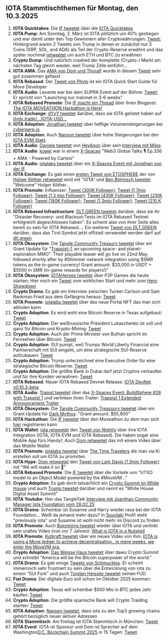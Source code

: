 ## IOTA Stammtischthemen für Montag, den 10.3.2025

1. **IOTA Quicktakes**: Die [IF tweetet](https://x.com/iota/status/1896923783786562019) über die [IOTA Quicktakes](https://x.com/iota/status/1896923783786562019)
2. **IOTA Pump**: Am Sonntag, 2. März ist IOTA plötzlich um 40% gestiegen und war damit unter den Top Gewinnern aller Cryptowährungen: [Tweet](https://x.com/Vrom14286662/status/1896244825776918828); Hintergrund waren 2 Tweets von Trump in denen er zunächst nur 3 Coins (XRP, SOL, and ADA) als Teil der Crypto-Reserve erwähnt und das später nochmal [retweetet](https://x.com/trump_repost/status/1896247384923050059) um auch ETH und BTC zu erwähnen
3. **Crypto Dump**: Und natürlich crashed der komplette (Crypto-) Markt am nächsten Tag gleich wieder, weil Trump Zölle einführt...
4. **IOTA AMA**: Das [AMA von Dom und Thoralf](https://x.com/iota/status/1895140864181100548) wurde in diesem [Tweet](https://x.com/GMZeusINV/status/1895223480192508268) sehr gut zusammen gefasst
5. **IOTA Rebased**: Der [Tweet von Phylo](https://x.com/PhyloIota/status/1895996421628969061) ist ein IOTA Quick Start Guide für Move Developer
6. **IOTA Audio**: Levante war bei dem SUPRA Event auf der Bühne: [Tweet](https://x.com/Cigamatoi/status/1896114053488996506); Er spricht von "Launching our mainnet in 3-6 weeks"
7. **IOTA Rebased Promote**: Die [IF macht ein Thread](https://x.com/iota/status/1896515909507756196) über ihren Blogpost: [The IOTA MOVEATHON Hackathon is Here!](https://blog.iota.org/iota-moveathon-hackathon/)
8. **IOTA Exchange**: [dYxY tweetet](https://x.com/dYdX/status/1896509796683293148) darüber, dass sie IOTA gelistet haben auf [dydx.trade/.../IOTA-USD...](https://dydx.trade/trade/IOTA-USD?utm_source=dYdXTwitter&utm_medium=GlobalSocial&utm_campaign=GlobalSocial)
9. **IOTA Adoption**: [Jonathan tweetet](https://x.com/3rdEclips3/status/1896945494942994574) über heftige Volumensteigerungen bei [cyberperp.io](https://cyberperp.io/)
10. **IOTA Adoption**: Auch [Nanson tweetet](https://x.com/nansen_ai/status/1897196145354617250) über hohe Steigerungen bei den [IOTA EVM Stats](https://explorer.evm.iota.org/stats)
11. **IOTA Audio**: [Daniele tweetet](https://x.com/danielesesta/status/1897013839738364214) von [HeyAnon](https://x.com/heyanonai) über sein [Interview mit Miles](https://youtu.be/UwkfdRtGQjg)
12. **IOTA Audio**: [kowei](https://x.com/kowei1995) war in einem [X-Spaces](https://x.com/web3globalmedia/status/1897250724163281248) "Web3 Global Talks 🎙️ Ep.336  + AMA - Powered by Cartesi"
13. **IOTA Audio**: [iotalabs tweetet](https://x.com/iotalabs_/status/1896599969697824795) über ein [X-Spaces Event mit Jonathan von der IF](https://x.com/i/spaces/1ypJdZVYpkQKW/peek)
14. **IOTA Exchange**: Es gab einen [ersten Tweet von ETOSPHERE](https://x.com/ETOSPHERES/status/1897267064546713632) der von [Holger Köther retweetet](https://x.com/HolgerKoether/status/1897267309556969624) wird mit "IOTA" und [Ben Böhnisch tweetet](https://x.com/BenBoenisch/status/1897565334690844733) "Welcome" Holger Köther...
15. **IOTA Promote**: Influenzer: [Tweet (300K Follower)](https://x.com/crypto_rand/status/1897211264285466912); [Tweet (1,7mio Follower)](https://x.com/Ashcryptoreal/status/1897541905224704240); [Tweet (1,3 mio Follower)](https://x.com/TheCryptoLark/status/1897546834752479392); [Tweet (430K Follower)](https://x.com/cryptojack/status/1897537043309166931); [Tweet (210K Follower)](https://x.com/MattSteffanina/status/1897402959174230075); [Tweet (180K Follower)](https://x.com/VirtualBacon0x/status/1897067749698068529); [Tweet (1,3mio Follower)](https://x.com/TheCryptoLark/status/1898115615560221156); [Tweet (210 K Follower)](https://x.com/MattSteffanina/status/1898758958145302913) 
16. **IOTA Rebased Infrastructure**: [DLT.GREEN tweetet](https://x.com/dlt_green/status/1897561210725273808) darüber, dass sie ihr "Disaster Recovery- und Blackout-Tests im IOTA Rebased Testnet erfolgreich abgeschlossen haben". Es scheint also von ihrer Seite alles bereit zu sein für IOTA Rebased...; Ein weiterer [Tweet von DLT.GREEN](https://x.com/dlt_green/status/1897595058917876173) darüber, dass das Tirol Symbol jetzt offiziell verwendet werden darf auf [dlt.green](dlt.green)
17. **IOTA Ökosystem**: Die [Tangle Community Treasury tweetet](https://x.com/TangleTreasury/status/1897681115168858222) über ein Grant Update für "[Trappist-1](https://x.com/trappist1_mmo), an upcoming space- and planet-exploration MMO". Their playable teaser will go live on 22nd May, followed shortly after by #Shimmer network integration using $SMR tokens as the in-game currency! Grant amount: $20,000 in USDT + $5000 in SMR (in-game rewards for players!)"
18. **IOTA Ökosystem**: [IOTAHeroes tweetet](https://x.com/IotaHeroes/status/1897563360331284780) über P2P Games die heute starten; Hier noch ein [Tweet](https://x.com/IotaHeroes/status/1897695279307980957) vom wirklichen Start und mehr zum [Hero Showdown](https://www.iotaheroes.com/blog/hero-showdown)
19. **Crypto Drama**: Es gab ein Interview zwischen Tucker Carlson und Sam Bankman Fried aus dem Gefängnis heraus: [Tweet](https://x.com/DegenerateNews/status/1897711270352044252)
20. **IOTA Promote**: [iotalabs tweetet](https://x.com/iotalabs_/status/1896938811185061999) über das neue Portal NFT das man sich abholen kann
21. **Crypto Adoption**: Es wird wohl eine Bitcoin Reserve in Texas aufgebaut: [Tweet](https://x.com/WatcherGuru/status/1897719144914604517)
22. **Crypto Adoption**: Der weißrussische Präsident Lukaschenko ist voll und ganz für Bitcoin und Krypto-Mining: [Tweet](https://x.com/RWAwatchlist_/status/1897626952787226714)
23. **Crypto Adoption**: Auch der Prime Minister von Buthan spricht im Fernsehen über Bitcoin: [Tweet](https://x.com/TheBTCTherapist/status/1897620921692586467)
24. **Crypto Adoption**: SUI pumpt, weil Trumps World Liberty Financial eine Partnerschaft mit SUI eingeht, um eine strategische SUI-Reserve aufzubauen: [Tweet](https://x.com/WatcherGuru/status/1897650350716281175)
25. **Crypto Adoption**: Trump unterzeichnet eine Executive Order für eine strategische Bitcoin Reserve: [Tweet](https://x.com/TheBTCTherapist/status/1897804089544658963)
26. **Crypto Adoption**: Die größte Bank in Dubai darf jetzt Cryptos verkaufen und für ihre Kunden verwahren: [Tweet](https://x.com/BitcoinMagazine/status/1897685784007700563)
27. **IOTA Rebased**: Neuer IOTA Rebased Devnet Release: [IOTA DevNet v0.10.3-beta](https://github.com/iotaledger/iota/releases/tag/v0.10.3-rc)
28. **IOTA Audio**: [Trapist tweetet](https://x.com/trappist1_mmo/status/1897672902276972715) über das [X-Spaces Event: BuildSphere #28 with Trappist 1](https://x.com/i/spaces/1ypJdZVYpkQKW) und verlinken ihren Trailer: [Trappist 1 Extended Announcement Trailer](https://youtu.be/nWM83vhegU0?si=FZXVSraftcrs5Vfy)
29. **IOTA Ökosystem**: Die [Tangle Community Treassury tweetet](https://x.com/TangleTreasury/status/1897900472763375909) über ein Grant Update für [Dark Mythos](https://x.com/DarkMythosIOTA): "Grant amount: $55,900"
30. **IOTA Hackathon**: Die [IF tweetet](https://x.com/iota/status/1898010963254640912) über den Moveathon zu dem man sich [hier](https://www.moveathon.build/?ref=blog.iota.org) registrieren kann
31. **IOTA Wallet**: [iota retweetet](https://x.com/iota/status/1898031091002294688) den [Tweet von Nightly](https://x.com/Nightly_app/status/1898026472725475547) über ihre IOTA Integration (IOTA, IOTA EVM und IOTA Rebased). Die haben sogar eine Mobile App fürs Handy!; Auch [Dom retweetet](https://x.com/DomSchiener/status/1898313322518159831) das mit einem Video über das Mobile Wallet
32. **IOTA Promote**: [iotalabs tweetet](https://x.com/iotalabs_/status/1898048197118857641) über [The Time Travelers](https://x.wideworlds.ai/campaign/zsw8zsBI0V8tTr4Q1vEJ) die man via Ki erstellen soll um IOTA zu promoten
33. **IOTA Hype**: [Dom retweetet](https://x.com/DomSchiener/status/1897953742986617251) den [Tweet von Lark Davis (1,3mio Follower)](https://x.com/TheCryptoLark/status/1897546834752479392) mit "We will make it so 🤝"
34. **IOTA Rebased Promote**: Die [IF tweetet](https://x.com/iota/status/1898086252764680269) über die Vorteile von "UTXO model to an Object Model powered by the #MoveVM..."
35. **Crypto Adoption**: Es gab doch tatsächlich ein [Crypto Summit im White House](https://x.com/WatcherGuru/status/1898113819127259431) und auch [Trump tweetet](https://x.com/POTUS/status/1898162648962756970) darüber und nennt es "White House Digital Asset Summit"
36. **IOTA Youtube**: Hier das TangleTalk [Interview mit Joanthan Community Manager Iota Foundation vom 26.02.25](https://www.youtube.com/watch?v=8mWfkzPb-OY)
37. **IOTA Drama**: Scheinbar ist Susanne und Harry wieder raus bei der IOTA Foundation... Weiß da jemand mehr dazu? In [Souvlaki](https://x.com/0xSouvlaki) Profil steht "previously iota" und Susanne ist wohl nicht mehr im Discord zu finden
38. **IOTA Promote**: Auch [Boxmining tweetet](https://x.com/boxmining/status/1897925223200309523) wieder über IOTA und verlinkt sein uraltes Video (von vor 7 Jahren): [What is IOTA in a Nutshell](https://www.youtube.com/watch?v=UwEp5cexTJE)
39. **IOTA Promote**: [Kutkraft tweetet](https://x.com/kutkraft/status/1898345718982865407) über ein neues Video von ihm: [IOTA is using a Move ledger to achieve decentralisation.. in mere weeks, we enter the MoveVM era.](https://www.youtube.com/watch?v=vL48ea1TtcE)
40. **Crypto Adoption**: [Das Weisse Haus tweetet](https://x.com/WhiteHouse/status/1898446369674936755) über daws Crypto Summit und schreibt "America will be the Bitcoin superpower of the world."
41. **IOTA Drama**: Es gab einige [Tweets von Schmucklos](https://x.com/Schmucklos_/status/1898391940590170423). Er scheint immernoch sehr frustriert zu sein über die Entwicklung von iota zu einem "SUI Fork" und auch [Torsten Heissler tweetet](https://x.com/theissler/status/1898686406324588971) seinen FUD
42. **Fiat Drama**: Der digitale Euro soll schon im Oktober 2025 kommen: [Tweet](https://x.com/coinbureau/status/1898665567172571634)
43. **Crypto Adoption**: Texas will scheinbar $500 Mio in BTC jedes Jahr kaufen: [Tweet](https://x.com/kyle_chasse/status/1898590566641791281)
44. **Crypto Adoption**: Die größte spanische Bank will Crypto Traiding starten: [Tweet](https://x.com/Ashcryptoreal/status/1899043801265529050)
45. **IOTA Adoption**: [Nansen tweetet](https://x.com/nansen_ai/status/1899000536487403748), dass iota zu den Top3 growing chains gehört bezüglich neuer aktiver Adressen
46. **IOTA Stammtisch**: Am Freitag ist IOTA Stammtisch in München: [Tweet](https://x.com/IotaMunchen/status/1897707341958857034)
47. **IOTA Event**: IOTA ist Sponsor und Dom ist Sprecher auf dem Washington[D.C. Bockchain Summit 2025](https://www.dcblockchainsummit.com/tickets) in 15 Tagen: [Tweet](https://www.dcblockchainsummit.com/)
